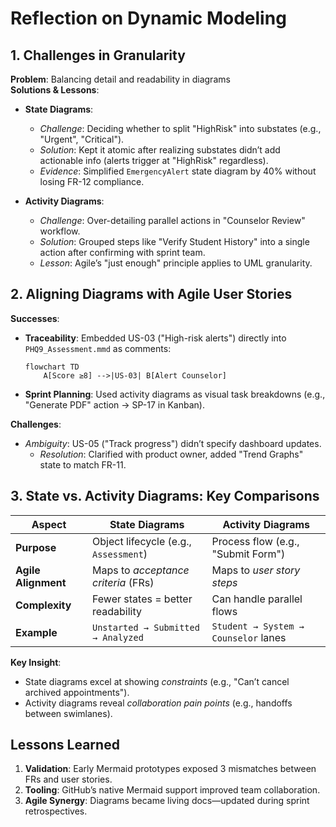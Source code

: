 # Reflection on Dynamic Modeling

## 1. Challenges in Granularity
**Problem**: Balancing detail and readability in diagrams  
**Solutions & Lessons**:  
- **State Diagrams**:  
  - *Challenge*: Deciding whether to split "HighRisk" into substates (e.g., "Urgent", "Critical").  
  - *Solution*: Kept it atomic after realizing substates didn’t add actionable info (alerts trigger at "HighRisk" regardless).  
  - *Evidence*: Simplified `EmergencyAlert` state diagram by 40% without losing FR-12 compliance.  

- **Activity Diagrams**:  
  - *Challenge*: Over-detailing parallel actions in "Counselor Review" workflow.  
  - *Solution*: Grouped steps like "Verify Student History" into a single action after confirming with sprint team.  
  - *Lesson*: Agile’s "just enough" principle applies to UML granularity.  

## 2. Aligning Diagrams with Agile User Stories  
**Successes**:  
- **Traceability**: Embedded US-03 ("High-risk alerts") directly into `PHQ9_Assessment.mmd` as comments:  
  ```mermaid
  flowchart TD
      A[Score ≥8] -->|US-03| B[Alert Counselor]
  ```  
- **Sprint Planning**: Used activity diagrams as visual task breakdowns (e.g., "Generate PDF" action → SP-17 in Kanban).  

**Challenges**:  
- *Ambiguity*: US-05 ("Track progress") didn’t specify dashboard updates.  
  - *Resolution*: Clarified with product owner, added "Trend Graphs" state to match FR-11.  

## 3. State vs. Activity Diagrams: Key Comparisons  
| **Aspect**          | **State Diagrams**                     | **Activity Diagrams**               |  
|----------------------|----------------------------------------|-------------------------------------|  
| **Purpose**          | Object lifecycle (e.g., `Assessment`)  | Process flow (e.g., "Submit Form")  |  
| **Agile Alignment**  | Maps to *acceptance criteria* (FRs)    | Maps to *user story steps*          |  
| **Complexity**       | Fewer states = better readability      | Can handle parallel flows           |  
| **Example**          | `Unstarted → Submitted → Analyzed`     | `Student → System → Counselor` lanes|  

**Key Insight**:  
- State diagrams excel at showing *constraints* (e.g., "Can’t cancel archived appointments").  
- Activity diagrams reveal *collaboration pain points* (e.g., handoffs between swimlanes).  

## Lessons Learned  
1. **Validation**: Early Mermaid prototypes exposed 3 mismatches between FRs and user stories.  
2. **Tooling**: GitHub’s native Mermaid support improved team collaboration.  
3. **Agile Synergy**: Diagrams became living docs—updated during sprint retrospectives.  
